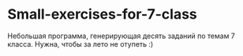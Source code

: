 # Small-exercises-for-7-class
Небольшая программа, генерирующая десять заданий по темам 7 класса. Нужна, чтобы за лето не отупеть :)
